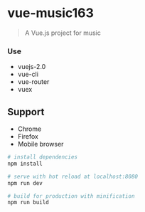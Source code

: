 # vue-music163

> A Vue.js project for music
### Use
* vuejs-2.0
* vue-cli
* vue-router
* vuex

## Support
* Chrome
* Firefox
* Mobile browser

``` bash
# install dependencies
npm install

# serve with hot reload at localhost:8080
npm run dev

# build for production with minification
npm run build
```
